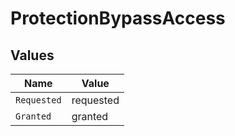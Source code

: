# ProtectionBypassAccess


## Values

| Name        | Value       |
| ----------- | ----------- |
| `Requested` | requested   |
| `Granted`   | granted     |